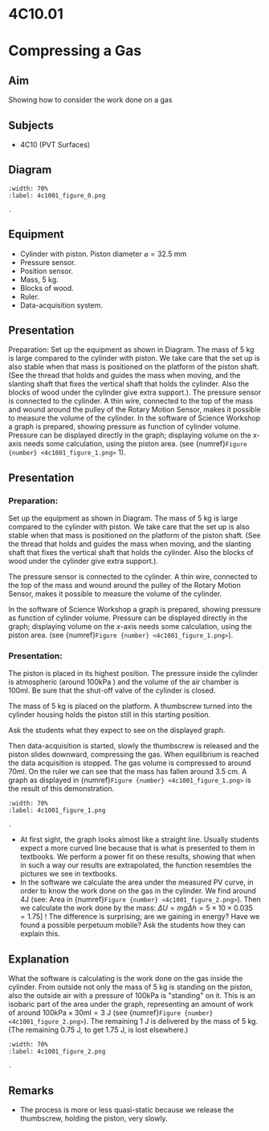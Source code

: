 

# 4C10.01 
  # Compressing a Gas 
     
  
## Aim   
 Showing how to consider the work done on a gas    
  
## Subjects   
* 4C10 (PVT Surfaces)   

## Diagram
```{figure} figures/figure_0.png  
:width: 70%  
:label: 4c1001_figure_0.png  

. 
```
     
  
## Equipment   
- Cylinder with piston. Piston diameter $\varnothing=32.5 \mathrm{~mm}$
- Pressure sensor.
- Position sensor.
- Mass, $5 \mathrm{~kg}$.
- Blocks of wood.
- Ruler.
- Data-acquisition system.
     
  
## Presentation   
 Preparation: Set up the equipment as shown in Diagram. The mass of 5 kg is large compared to the cylinder with piston. We take care that the set up is also stable when that mass is positioned on the platform of the piston shaft. (See the thread that holds and guides the mass when moving, and the slanting shaft that fixes the vertical shaft that holds the cylinder. Also the blocks of wood under the cylinder give extra support.). The pressure sensor is connected to the cylinder. A thin wire, connected to the top of the mass and wound around the pulley of the Rotary Motion Sensor, makes it possible to measure the volume of the cylinder. In the software of Science Workshop a graph is prepared, showing pressure as function of cylinder volume. Pressure can be displayed directly in the graph; displaying volume on the x-axis needs some calculation, using the piston area. (see {numref}`Figure {number} <4c1001_figure_1.png>` 1).   
  
## Presentation   
### Preparation:

Set up the equipment as shown in Diagram. The mass of $5 \mathrm{~kg}$ is large compared to the cylinder with piston. We take care that the set up is also stable when that mass is positioned on the platform of the piston shaft. (See the thread that holds and guides the mass when moving, and the slanting shaft that fixes the vertical shaft that holds the cylinder. Also the blocks of wood under the cylinder give extra support.).

The pressure sensor is connected to the cylinder. A thin wire, connected to the top of the mass and wound around the pulley of the Rotary Motion Sensor, makes it possible to measure the volume of the cylinder.

In the software of Science Workshop a graph is prepared, showing pressure as function of cylinder volume. Pressure can be displayed directly in the graph; displaying volume on the $x$-axis needs some calculation, using the piston area. (see {numref}`Figure {number} <4c1001_figure_1.png>`). 

### Presentation:

The piston is placed in its highest position. The pressure inside the cylinder is atmospheric (around $100 \mathrm{kPa}$ ) and the volume of the air chamber is $100 \mathrm{ml}$. Be sure that the shut-off valve of the cylinder is closed.

The mass of $5 \mathrm{~kg}$ is placed on the platform. A thumbscrew turned into the cylinder housing holds the piston still in this starting position.

Ask the students what they expect to see on the displayed graph.

Then data-acquisition is started, slowly the thumbscrew is released and the piston slides downward, compressing the gas. When equilibrium is reached the data acquisition is stopped. The gas volume is compressed to around $70 \mathrm{ml}$. On the ruler we can see that the mass has fallen around $3.5 \mathrm{~cm}$. A graph as displayed in {numref}`Figure {number} <4c1001_figure_1.png>` is the result of this demonstration.

```{figure} figures/figure_1.png  
:width: 70%  
:label: 4c1001_figure_1.png  

. 
```
 

- At first sight, the graph looks almost like a straight line. Usually students expect a more curved line because that is what is presented to them in textbooks. We perform a power fit on these results, showing that when in such a way our results are extrapolated, the function resembles the pictures we see in textbooks.
- In the software we calculate the area under the measured PV curve, in order to know the work done on the gas in the cylinder. We find around 4J (see: Area in {numref}`Figure {number} <4c1001_figure_2.png>`). Then we calculate the work done by the mass: $\Delta U=m g \Delta h=5 \times 10 \times 0.035=1.75]$ ! The difference is surprising; are we gaining in energy? Have we found a possible perpetuum mobile? Ask the students how they can explain this.   
   
  
## Explanation   
What the software is calculating is the work done on the gas inside the cylinder. From outside not only the mass of $5 \mathrm{~kg}$ is standing on the piston, also the outside air with a pressure of $100 \mathrm{kPa}$ is "standing" on it. This is an isobaric part of the area under the graph, representing an amount of work of around $100 \mathrm{kPa} \times 30 \mathrm{ml}=3 \mathrm{~J}$ (see {numref}`Figure {number} <4c1001_figure_2.png>`). The remaining $1 \mathrm{~J}$ is delivered by the mass of $5 \mathrm{~kg}$. (The remaining $0.75 \mathrm{~J}$, to get $1.75 \mathrm{~J}$, is lost elsewhere.)

```{figure} figures/figure_2.png  
:width: 70%  
:label: 4c1001_figure_2.png  

. 
```
   
  
## Remarks   

 *  The process is more or less quasi-static because we release the thumbscrew, holding the piston, very slowly.
  